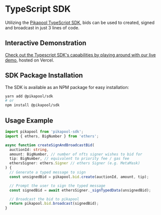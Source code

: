 # TypeScript SDK

Utilizing the [Pikapool TypeScript SDK](https://github.com/0xPikapool/typescript-sdk), bids can be used to created, signed and broadcast in just 3 lines of code.

## Interactive Demonstration

[Check out the Typescript SDK's capabilities by playing around with our live demo](https://pikapool-react-demo.vercel.app/), hosted on Vercel.

## SDK Package Installation

The SDK is available as an NPM package for easy installation:

```sh
yarn add @pikapool/sdk
# or
npm install @pikapool/sdk
```

## Usage Example

```typescript
import pikapool from 'pikapool-sdk';
import { ethers, BigNumber } from 'ethers';

async function createSignAndBroadcastBid(
  auctionId: string, 
  amount: BigNumber, // number of nfts signer wishes to bid for
  tip: BigNumber, // equivalent to priority fee / gas fee
  ethersSigner: ethers.Signer // ethers Signer (e.g. MetaMask)
) {
  // Generate a typed message to sign
  const unsignedBid = pikapool.bid.create(auctionId, amount, tip);

  // Prompt the user to sign the typed message
  const signedBid = await ethersSigner._signTypedData(unsignedBid);

  // Broadcast the bid to pikapool
  return pikapool.bid.broadcast(signedBid);
}
```
